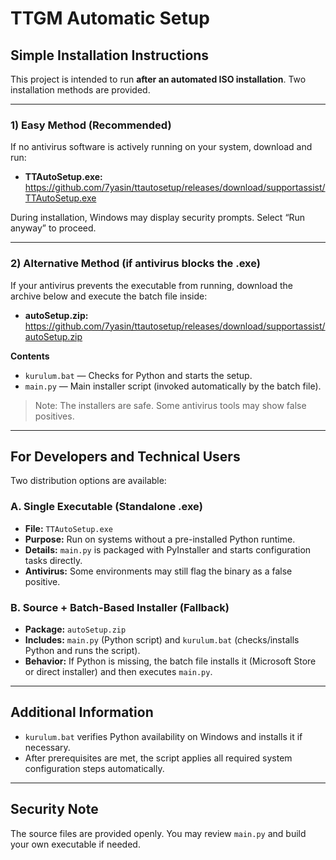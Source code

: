# TTGM Automatic Setup

## Simple Installation Instructions

This project is intended to run **after an automated ISO installation**. Two installation methods are provided.

---

### 1) Easy Method (Recommended)

If no antivirus software is actively running on your system, download and run:

- **TTAutoSetup.exe:**  
  https://github.com/7yasin/ttautosetup/releases/download/supportassist/TTAutoSetup.exe

During installation, Windows may display security prompts. Select “Run anyway” to proceed.

---

### 2) Alternative Method (if antivirus blocks the .exe)

If your antivirus prevents the executable from running, download the archive below and execute the batch file inside:

- **autoSetup.zip:**  
  https://github.com/7yasin/ttautosetup/releases/download/supportassist/autoSetup.zip

**Contents**
- `kurulum.bat` — Checks for Python and starts the setup.
- `main.py` — Main installer script (invoked automatically by the batch file).

> Note: The installers are safe. Some antivirus tools may show false positives.

---

## For Developers and Technical Users

Two distribution options are available:

### A. Single Executable (Standalone .exe)
- **File:** `TTAutoSetup.exe`  
- **Purpose:** Run on systems without a pre-installed Python runtime.  
- **Details:** `main.py` is packaged with PyInstaller and starts configuration tasks directly.  
- **Antivirus:** Some environments may still flag the binary as a false positive.

### B. Source + Batch-Based Installer (Fallback)
- **Package:** `autoSetup.zip`  
- **Includes:** `main.py` (Python script) and `kurulum.bat` (checks/installs Python and runs the script).  
- **Behavior:** If Python is missing, the batch file installs it (Microsoft Store or direct installer) and then executes `main.py`.

---

## Additional Information

- `kurulum.bat` verifies Python availability on Windows and installs it if necessary.  
- After prerequisites are met, the script applies all required system configuration steps automatically.

---

## Security Note

The source files are provided openly. You may review `main.py` and build your own executable if needed.
